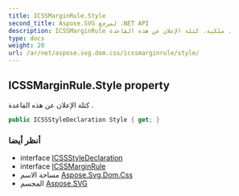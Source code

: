 ```yaml
---
title: ICSSMarginRule.Style
second_title: Aspose.SVG لمرجع .NET API
description: ICSSMarginRule ملكية. كتلة الإعلان عن هذه القاعدة .
type: docs
weight: 20
url: /ar/net/aspose.svg.dom.css/icssmarginrule/style/
---
```

## ICSSMarginRule.Style property

كتلة الإعلان عن هذه القاعدة .

```csharp
public ICSSStyleDeclaration Style { get; }
```

### أنظر أيضا

* interface [ICSSStyleDeclaration](../../icssstyledeclaration/)
* interface [ICSSMarginRule](../)
* مساحة الاسم [Aspose.Svg.Dom.Css](../../icssmarginrule/)
* المجسم [Aspose.SVG](../../../)


